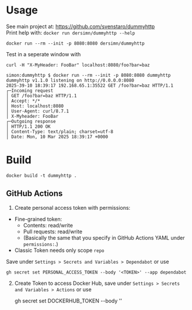 
# Usage

See main project at: https://github.com/svenstaro/dummyhttp  
Print help with: `docker run dersimn/dummyhttp --help`

```
docker run --rm --init -p 8080:8080 dersimn/dummyhttp
```

Test in a seperate window with

```
curl -H "X-MyHeader: FooBar" localhost:8080/foo?bar=baz
```

```
simon:dummyhttp $ docker run --rm --init -p 8080:8080 dummyhttp
dummyhttp v1.1.0 listening on http://0.0.0.0:8080
2025-39-10 18:39:17 192.168.65.1:35522 GET /foo?bar=baz HTTP/1.1
┌─Incoming request
│ GET /foo?bar=baz HTTP/1.1
│ Accept: */*
│ Host: localhost:8080
│ User-Agent: curl/8.7.1
│ X-Myheader: FooBar
┌─Outgoing response
│ HTTP/1.1 200 OK
│ Content-Type: text/plain; charset=utf-8
│ Date: Mon, 10 Mar 2025 18:39:17 +0000
```


# Build

```
docker build -t dummyhttp .
```

## GitHub Actions

1) Create personal access token with permissions:

- Fine-grained token:
    - Contents: read/write
    - Pull requests: read/write
    - (Basically the same that you specify in GitHub Actions YAML under `permissions:`.)
- Classic Token needs only scope `repo`

Save under `Settings > Secrets and Variables > Dependabot` or use 

    gh secret set PERSONAL_ACCESS_TOKEN --body '<TOKEN>' --app dependabot

2) Create Token to access Docker Hub, save under `Settings > Secrets and Variables > Actions` or use

    gh secret set DOCKERHUB_TOKEN --body '<TOKEN>'
